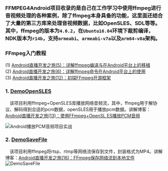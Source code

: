 ### FFMPEG4Android项目收录的是自己在工作学习中使用ffmpeg进行音视频处理的各种案例，除了ffmpeg本身具备的功能，这里面还结合了大量的第三方库来处理音视频数据，比如OpenSLES、SDL等等。其中，ffmpeg的版本为`4.0.2`，在`Ubuntu16.04`环境下裁剪编译，NDK版本为`r14b`，支持`armeabi`、`armeabi-v7a`以及`arm64-v8a`架构。


### FFmpeg入门教程  

(1) [Amdroid直播开发之旅(5)：详解ffmpeg编译与在Android平台上的移植](https://blog.csdn.net/AndrExpert/article/details/73823740)  
(2) [Android直播开发之旅(6)：详解ffmpeg命令在Android平台上的使用](https://blog.csdn.net/AndrExpert/article/details/74015671)  
(3) [Android直播开发之旅(12)：初探FFmpeg开源框架](https://blog.csdn.net/AndrExpert/article/details/83268563)  




### 1. [DemoOpenSLES](https://github.com/jiangdongguo/FFMPEG4Android/tree/master/DemoOpenSLES)

&emsp;该项目利用ffmpeg+OpenSLES库播放网络音频流，其中，ffmpeg用于解协议、解码得到合适的pcm数据，openSLES用于播放pcm数据。讲解博客：[Android直播开发之旅(13)：使用FFmpeg+OpenSL ES播放PCM音频](https://blog.csdn.net/AndrExpert/article/details/85254794)  

![Android播放PCM音频项目实战](https://img-blog.csdnimg.cn/20181225215430873.PNG?x-oss-process=image/watermark,type_ZmFuZ3poZW5naGVpdGk,shadow_10,text_aHR0cHM6Ly9ibG9nLmNzZG4ubmV0L0FuZHJFeHBlcnQ=,size_16,color_FFFFFF,t_70)   

### 2. [DemoSaveFile](https://github.com/jiangdongguo/FFMPEG4Android/tree/master/DemoSaveFile)

&emsp;该项目利用ffmpeg将rtsp、rtmp等网络流保存到文件，封装格式为MP4。讲解博客：[Android直播开发之旅(16)：FFmpeg保存网络流到本地文件 ](https://jiangdg.blog.csdn.net/article/details/101537742) 
![DemoSaveFile](https://img-blog.csdnimg.cn/20190927152645559.png?x-oss-process=image/watermark,type_ZmFuZ3poZW5naGVpdGk,shadow_10,text_aHR0cHM6Ly9qaWFuZ2RnLmJsb2cuY3Nkbi5uZXQ=,size_16,color_FFFFFF,t_70)

